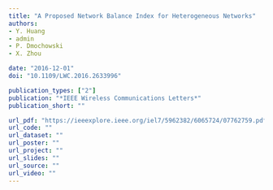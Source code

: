 ```yaml
---
title: "A Proposed Network Balance Index for Heterogeneous Networks"
authors:
- Y. Huang
- admin
- P. Dmochowski
- X. Zhou

date: "2016-12-01"
doi: "10.1109/LWC.2016.2633996"

publication_types: ["2"]
publication: "*IEEE Wireless Communications Letters*"
publication_short: ""

url_pdf: "https://ieeexplore.ieee.org/iel7/5962382/6065724/07762759.pdf"
url_code: ""
url_dataset: ""
url_poster: ""
url_project: ""
url_slides: ""
url_source: ""
url_video: ""
---
```


